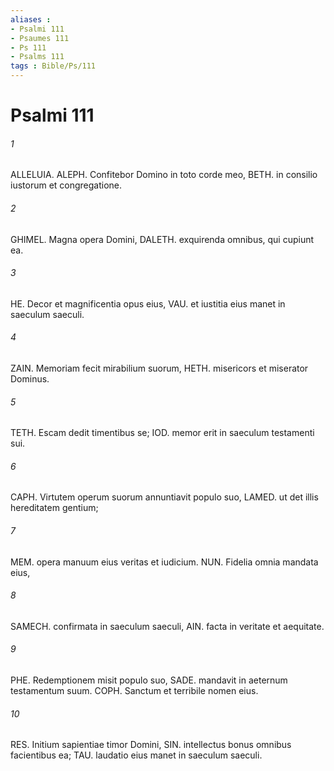 ```yaml
---
aliases : 
- Psalmi 111
- Psaumes 111
- Ps 111
- Psalms 111
tags : Bible/Ps/111
---
```


# Psalmi 111

###### 1
ALLELUIA. ALEPH. Confitebor Domino in toto corde meo, BETH. in consilio iustorum et congregatione.
###### 2
GHIMEL. Magna opera Domini, DALETH. exquirenda omnibus, qui cupiunt ea.
###### 3
HE. Decor et magnificentia opus eius, VAU. et iustitia eius manet in saeculum saeculi.
###### 4
ZAIN. Memoriam fecit mirabilium suorum, HETH. misericors et miserator Dominus.
###### 5
TETH. Escam dedit timentibus se; IOD. memor erit in saeculum testamenti sui.
###### 6
CAPH. Virtutem operum suorum annuntiavit populo suo, LAMED. ut det illis hereditatem gentium;
###### 7
MEM. opera manuum eius veritas et iudicium. NUN. Fidelia omnia mandata eius,
###### 8
SAMECH. confirmata in saeculum saeculi, AIN. facta in veritate et aequitate.
###### 9
PHE. Redemptionem misit populo suo, SADE. mandavit in aeternum testamentum suum. COPH. Sanctum et terribile nomen eius.
###### 10
RES. Initium sapientiae timor Domini, SIN. intellectus bonus omnibus facientibus ea; TAU. laudatio eius manet in saeculum saeculi.

